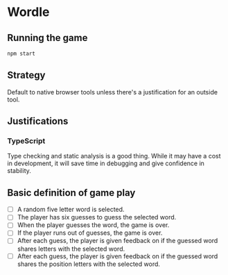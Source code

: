 # Wordle

## Running the game

```bash
npm start
```

## Strategy

Default to native browser tools unless there's a justification for an outside tool.

## Justifications

### TypeScript

Type checking and static analysis is a good thing. While it may have a cost in development, it will save time in debugging and give confidence in stability.

## Basic definition of game play

- [ ] A random five letter word is selected.
- [ ] The player has six guesses to guess the selected word.
- [ ] When the player guesses the word, the game is over.
- [ ] If the player runs out of guesses, the game is over.
- [ ] After each guess, the player is given feedback on if the guessed word shares letters with the selected word.
- [ ] After each guess, the player is given feedback on if the guessed word shares the position letters with the selected word.
